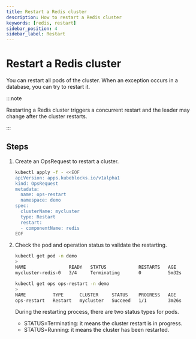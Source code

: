 ```yaml
---
title: Restart a Redis cluster
description: How to restart a Redis cluster
keywords: [redis, restart]
sidebar_position: 4
sidebar_label: Restart
---
```


# Restart a Redis cluster

You can restart all pods of the cluster. When an exception occurs in a database, you can try to restart it.

:::note

Restarting a Redis cluster triggers a concurrent restart and the leader may change after the cluster restarts.

:::

## Steps

1. Create an OpsRequest to restart a cluster.

   ```bash
   kubectl apply -f - <<EOF
   apiVersion: apps.kubeblocks.io/v1alpha1
   kind: OpsRequest
   metadata:
     name: ops-restart
     namespace: demo
   spec:
     clusterName: mycluster
     type: Restart 
     restart:
     - componentName: redis
   EOF
   ```

2. Check the pod and operation status to validate the restarting.

   ```bash
   kubectl get pod -n demo
   >
   NAME                READY   STATUS            RESTARTS   AGE
   mycluster-redis-0   3/4     Terminating       0          5m32s

   kubectl get ops ops-restart -n demo
   >
   NAME          TYPE      CLUSTER     STATUS    PROGRESS   AGE
   ops-restart   Restart   mycluster   Succeed   1/1        3m26s
   ```

   During the restarting process, there are two status types for pods.

   - STATUS=Terminating: it means the cluster restart is in progress.
   - STATUS=Running: it means the cluster has been restarted.
